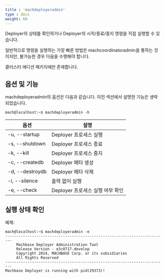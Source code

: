 ```yaml
---
title : 'machdeployeradmin'
type : docs
weight: 60
---
```


Deployer의 상태를 확인하거나 Deployer의 시작/종료/중지 명령을 직접 실행할 수 있습니다.

일반적으로 명령을 실행하는 가장 빠른 방법은 machcoordinatoradmin을 통하는 것이지만, 불가능한 경우 다음을 수행해야 합니다.

클러스터 에디션 패키지에만 존재합니다.

## 옵션 및 기능

machdeployeradmin의 옵션은 다음과 같습니다. 이전 섹션에서 설명한 기능은 생략되었습니다.

```
mach@localhost:~$ machdeployeradmin -h
```


|옵션|설명|
|--|--|
|-u, --startup | Deployer 프로세스 실행|
|-s, --shutdown | Deployer 프로세스 종료|
|-k, --kill | Deployer 프로세스 중지|
|-c, --createdb | Deployer 메타 생성|
|-d, --destroydb | Deployer 메타 삭제|
|-i, --silence | 출력 없이 실행|
|-e, --check | Deployer 프로세스 실행 여부 확인|


## 실행 상태 확인

예제:

```
mach@localhost:~$ machdeployeradmin -e
-------------------------------------------------------------------------
     Machbase Deployer Administration Tool
     Release Version - e3c0717.develop
     Copyright 2014, MACHBASE Corp. or its subsidiaries
     All Rights Reserved
-------------------------------------------------------------------------
Machbase Deployer is running with pid(29373)!
```

